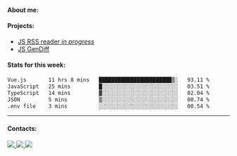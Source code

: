 #### About me:

#### Projects:
- [JS RSS reader *in progress*](https://github.com/GKoil/frontend-project-lvl3)
- [JS GenDiff](https://github.com/GKoil/GenDiff)

#### Stats for this week:
<!--START_SECTION:waka-->

```txt
Vue.js       11 hrs 8 mins   ███████████████████████▒░   93.11 %
JavaScript   25 mins         █░░░░░░░░░░░░░░░░░░░░░░░░   03.51 %
TypeScript   14 mins         ▓░░░░░░░░░░░░░░░░░░░░░░░░   02.04 %
JSON         5 mins          ▒░░░░░░░░░░░░░░░░░░░░░░░░   00.74 %
.env file    3 mins          ░░░░░░░░░░░░░░░░░░░░░░░░░   00.54 %
```

<!--END_SECTION:waka-->
---
#### Contacts:

<a target='_blank' title='LinkedIn' href="https://www.linkedin.com/in/gkoil/">
  <img src="https://img.shields.io/badge/LinkedIn-0077B5?style=for-the-badge&logo=linkedin&logoColor=white" />
</a>
<a target='_blank' title='Telegram' href="https://t.me/gkoil">
  <img src="https://img.shields.io/badge/Telegram-2CA5E0?style=for-the-badge&logo=telegram&logoColor=white" />
</a>
<a target='_blank' title='Gmail' href="mailto: gk.grigorev@gmail.com">
  <img src="https://img.shields.io/badge/Gmail-D14836?style=for-the-badge&logo=gmail&logoColor=white" />
</a>

